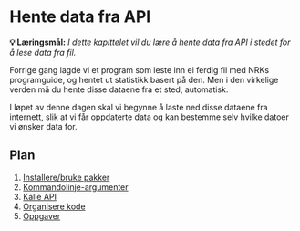 Hente data fra API
==================

**💡 Læringsmål:** _I dette kapittelet vil du lære å hente data fra API i stedet for å lese data fra fil._

Forrige gang lagde vi et program som leste inn ei ferdig fil med NRKs programguide,
og hentet ut statistikk basert på den.
Men i den virkelige verden må du hente disse dataene fra et sted, automatisk.

I løpet av denne dagen skal vi begynne å laste ned disse dataene fra internett,
slik at vi får oppdaterte data og kan bestemme selv hvilke datoer vi ønsker data for.

## Plan

1. [Installere/bruke pakker](1_pakkebehandler.md)
2. [Kommandolinje-argumenter](2_kommandolinjeargumenter.md)
3. [Kalle API](3_api.md)
4. [Organisere kode](4_organisering.md)
5. [Oppgaver](5_oppgaver.md)
